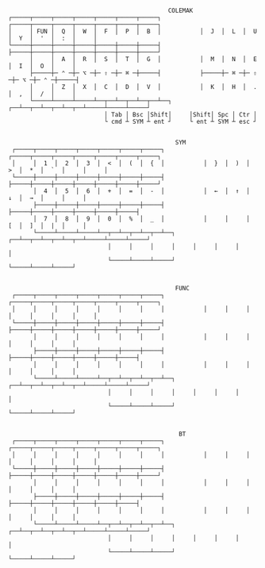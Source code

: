 

                                                 COLEMAK
    ┌─────┬─────┬─────┬─────┬─────┬─────┬─────┐           ┌─────┬─────┬─────┬─────┬─────┬─────┬─────┐
    │     │ FUN │  Q  │  W  │  F  │  P  │  B  │           │  J  │  L  │  U  │  Y  │  '  │  :  │     │
    └─────┼─────┼─────┼─────┼─────┼─────┼─────┤           ├─────┼─────┼─────┼─────┼─────┼─────┼─────┘
          │     │  A  │  R  │  S  │  T  │  G  │           │  M  │  N  │  E  │  I  │  O  │     │
          ├─────┼─ ⌃ ─┼─ ⌥ ─┼─ ⇧ ─┼─ ⌘ ─┼─────┤           ├─────┼─ ⌘ ─┼─ ⇧ ─┼─ ⌥ ─┼─ ⌃ ─┼─────┤
          │     │  Z  │  X  │  C  │  D  │  V  │           │  K  │  H  │  .  │  ,  │  /  │     │
          └─────┴─────┴─────┴──┬──┴──┬──┴──┬──┴──┐     ┌──┴──┬──┴──┬──┴──┬──┴─────┴─────┴─────┘
                               │ Tab │ Bsc │Shift│     │Shift│ Spc │ Ctr │
                               └ cmd ┴ SYM ┴ ent ┘     └ ent ┴ SYM ┴ esc ┘


                                                   SYM
     ┌─────┬─────┬─────┬─────┬─────┬─────┬─────┐           ┌─────┬─────┬─────┬─────┬─────┬─────┬─────┐
     │     │  1  │  2  │  3  │  <  │  (  │  {  │           │  }  │  )  │  >  │  *  │  `  │     │     │
     └─────┼─────┼─────┼─────┼─────┼─────┼─────┤           ├─────┼─────┼─────┼─────┼─────┼─────┼─────┘
           │  4  │  5  │  6  │  +  │  =  │  -  │           │  ←  │  ↑  │  ↓  │  →  │     │     │
           ├─────┼─────┼─────┼─────┼─────┼─────┤           ├─────┼─────┼─────┼─────┼─────┼─────┤
           │  7  │  8  │  9  │  0  │  %  │  _  │           │     │     │  [  │  ]  │  |  │     │
           └─────┴─────┴─────┴──┬──┴──┬──┴──┬──┴──┐     ┌──┴──┬──┴──┬──┴──┬──┴─────┴─────┴─────┘
                                │     │     │     │     │     │     │     │
                                └─────┴─────┴─────┘     └─────┴─────┴─────┘


                                                   FUNC
     ┌─────┬─────┬─────┬─────┬─────┬─────┬─────┐           ┌─────┬─────┬─────┬─────┬─────┬─────┬─────┐
     │     │     │     │     │     │     │     │           │     │     │     │     │     │     │     │
     └─────┼─────┼─────┼─────┼─────┼─────┼─────┤           ├─────┼─────┼─────┼─────┼─────┼─────┼─────┘
           │     │     │     │     │     │     │           │     │     │     │     │     │     │
           ├─────┼─────┼─────┼─────┼─────┼─────┤           ├─────┼─────┼─────┼─────┼─────┼─────┤
           │     │     │     │     │     │     │           │     │     │     │     │     │     │
           └─────┴─────┴─────┴──┬──┴──┬──┴──┬──┴──┐     ┌──┴──┬──┴──┬──┴──┬──┴─────┴─────┴─────┘
                                │     │     │     │     │     │     │     │
                                └─────┴─────┴─────┘     └─────┴─────┴─────┘                                                  


                                                    BT
     ┌─────┬─────┬─────┬─────┬─────┬─────┬─────┐           ┌─────┬─────┬─────┬─────┬─────┬─────┬─────┐
     │     │     │     │     │     │     │     │           │     │     │     │     │     │     │     │
     └─────┼─────┼─────┼─────┼─────┼─────┼─────┤           ├─────┼─────┼─────┼─────┼─────┼─────┼─────┘
           │     │     │     │     │     │     │           │     │     │     │     │     │     │
           ├─────┼─────┼─────┼─────┼─────┼─────┤           ├─────┼─────┼─────┼─────┼─────┼─────┤
           │     │     │     │     │     │     │           │     │     │     │     │     │     │
           └─────┴─────┴─────┴──┬──┴──┬──┴──┬──┴──┐     ┌──┴──┬──┴──┬──┴──┬──┴─────┴─────┴─────┘
                                │     │     │     │     │     │     │     │
                                └─────┴─────┴─────┘     └─────┴─────┴─────┘
